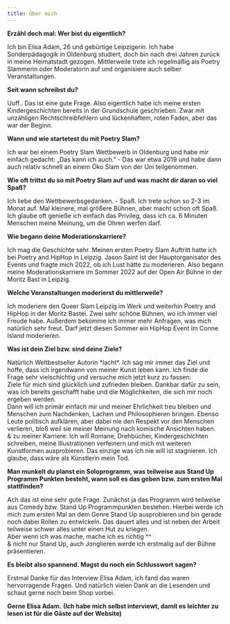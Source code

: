 ```yaml
---
title: Über mich 
---
```


**Erzähl doch mal: Wer bist du eigentlich?**

Ich bin Elisa Adam, 26 und gebürtige Leipzigerin. Ich habe
Sonderpädagogik in Oldenburg studiert, doch bin nach drei Jahren zurück
in meine Heimatstadt gezogen. Mittlerweile trete ich regelmäßig als
Poetry Slammerin oder Moderatorin auf und organisiere auch selber
Veranstaltungen.

**Seit wann schreibst du?**

Uuff.. Das ist eine gute Frage. Also eigentlich habe ich meine ersten
Kindergeschichten bereits in der Grundschule geschrieben. Zwar mit
unzähligen Rechtschreibfehlern und lückenhaftem, roten Faden, aber das
war der Beginn.

**Wann und wie startetest du mit Poetry Slam?**

Ich war bei einem Poetry Slam Wettbewerb in Oldenburg und habe mir
einfach gedacht: „Das kann ich auch." - Das war etwa 2019 und habe dann
auch relativ schnell an einem Öko Slam von der Uni teilgenommen.

**Wie oft trittst du so mit Poetry Slam auf und was macht dir daran so
viel Spaß?**

Ich liebe den Wettbewerbsgedanken. - Spaß. Ich trete schon so 2-3 im
Monat auf. Mal kleinere, mal größere Bühnen, aber macht schon oft Spaß.
Ich glaube oft genieße ich einfach das Privileg, dass ich ca. 6 Minuten
Menschen meine Meinung, um die Ohren werfen darf.

**Wie begann deine Moderationskarriere?**

Ich mag die Geschichte sehr. Meinen ersten Poetry Slam Auftritt hatte
ich bei Poetry and HipHop in Leipzig. Jason Saint ist der
Hauptorganisator des Events und fragte mich 2022, ob ich Lust hätte zu
moderieren. Also begann meine Moderationskarriere im Sommer 2022 auf der
Open Air Bühne in der Moritz Bast in Leipzig.

**Welche Veranstaltungen moderierst du mittlerweile?**

Ich moderiere den Queer Slam Leipzig im Werk und weiterhin Poetry and
HipHop in der Moritz Bastei. Zwei sehr schöne Bühnen, wo ich immer viel
Freude habe. Außerdem bekomme ich immer mehr Anfragen, was mich
natürlich sehr freut. Darf jetzt diesen Sommer ein HipHop Event im Conne
Island moderieren.

**Was ist dein Ziel bzw. sind deine Ziele?**

Natürlich Weltbestseller Autorin \*lacht\*. Ich sag mir immer das Ziel
und hoffe, dass ich irgendwann von meiner Kunst leben kann. Ich finde
die Frage sehr vielschichtig und versuche mich jetzt kurz zu fassen:\
Ziele für mich sind glücklich und zufrieden bleiben. Dankbar dafür zu
sein, was ich bereits geschafft habe und die Möglichkeiten, die sich mir
noch ergeben werden.\
Dann will ich primär einfach mir und meiner Ehrlichkeit treu bleiben und
Menschen zum Nachdenken, Lachen und Philosophieren bringen. Ebenso Leute
politisch aufklären, aber dabei nie den Respekt vor den Menschen
verlieren, bloß weil sie meiner Meinung nach komische Ansichten haben.\
& zu meiner Karriere: Ich will Romane, Drehbücher, Kindergeschichten
schreiben, meine Illustrationen verfeinern und mich mit weiteren
Kunstformen ausprobieren. Das einzige was ich nie will ist stagnieren.
Ich glaube, dass wäre als Künstlerin mein Tod.

**Man munkelt du planst ein Soloprogramm, was teilweise aus Stand Up
Programm Punkten besteht, wann soll es das geben bzw. zum ersten Mal
stattfinden?**

Ach das ist eine sehr gute Frage. Zunächst ja das Programm wird
teilweise aus Comedy bzw. Stand Up Programmpunkten bestehen. Hierbei
werde ich mich zum ersten Mal an dem Genre Stand Up ausprobieren und bin
gerade noch dabei Rollen zu entwickeln. Das dauert alles und ist neben
der Arbeit teilweise schwer alles unter einen Hut zu kriegen.\
Aber wenn ich was mache, mache ich es richtig \^\^\
& nicht nur Stand Up, auch Jonglieren werde ich erstmalig auf der Bühne
präsentieren.

**Es bleibt also spannend. Magst du noch ein Schlusswort sagen?**

Erstmal Danke für das Interview Elisa Adam, ich fand das waren
hervorragende Fragen. Und natürlich vielen Dank an die Lesenden und
schaut gerne noch beim Shop vorbei.

**Gerne Elisa Adam.** **(Ich habe mich selbst interviewt, damit es
leichter zu lesen ist für die Gäste auf der Website)**
